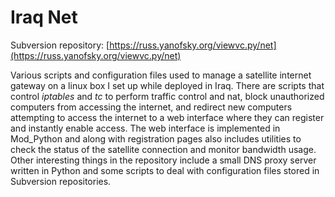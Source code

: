 Iraq Net
========

Subversion repository: [https://russ.yanofsky.org/viewvc.py/net](https://russ.yanofsky.org/viewvc.py/net)

Various scripts and configuration files used to manage a satellite internet
gateway on a linux box I set up while deployed in Iraq. There are scripts that
control *iptables* and *tc* to perform traffic control and nat, block
unauthorized computers from accessing the internet, and redirect new computers
attempting to access the internet to a web interface where they can register
and instantly enable access. The web interface is implemented in Mod_Python and
along with registration pages also includes utilities to check the status of
the satellite connection and monitor bandwidth usage. Other interesting things
in the repository include a small DNS proxy server written in Python and some
scripts to deal with configuration files stored in Subversion repositories.
